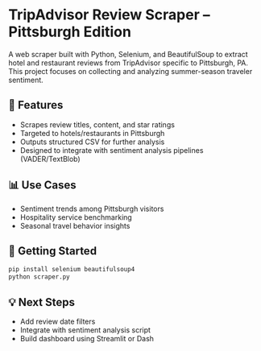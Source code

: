 # TripAdvisor Review Scraper – Pittsburgh Edition

A web scraper built with Python, Selenium, and BeautifulSoup to extract hotel and restaurant reviews from TripAdvisor specific to Pittsburgh, PA. This project focuses on collecting and analyzing summer-season traveler sentiment.

## 🔧 Features
- Scrapes review titles, content, and star ratings
- Targeted to hotels/restaurants in Pittsburgh
- Outputs structured CSV for further analysis
- Designed to integrate with sentiment analysis pipelines (VADER/TextBlob)

## 📊 Use Cases
- Sentiment trends among Pittsburgh visitors
- Hospitality service benchmarking
- Seasonal travel behavior insights

## 🚀 Getting Started
```bash
pip install selenium beautifulsoup4
python scraper.py
```

## 💡 Next Steps
- Add review date filters
- Integrate with sentiment analysis script
- Build dashboard using Streamlit or Dash
